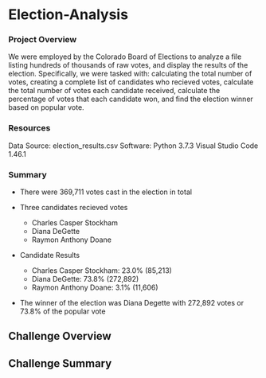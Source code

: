# Election-Analysis

### Project Overview
We were employed by the Colorado Board of Elections to analyze a file listing hundreds of thousands of raw votes, and display the results of the election. Specifically, we were tasked with: calculating the total number of votes, creating a complete list of candidates who recieved votes, calculate the total number of votes each candidate received, calculate the percentage of votes that each candidate won, and find the election winner based on popular vote.

### Resources
Data Source: election_results.csv
Software: Python 3.7.3 Visual Studio Code 1.46.1

### Summary
- There were 369,711 votes cast in the election in total
- Three candidates recieved votes
  - Charles Casper Stockham
  - Diana DeGette
  - Raymon Anthony Doane
- Candidate Results
  - Charles Casper Stockham: 23.0% (85,213)
  - Diana DeGette: 73.8% (272,892)
  - Raymon Anthony Doane: 3.1% (11,606)

- The winner of the election was Diana Degette with 272,892 votes or 73.8% of the popular vote

## Challenge Overview


## Challenge Summary
